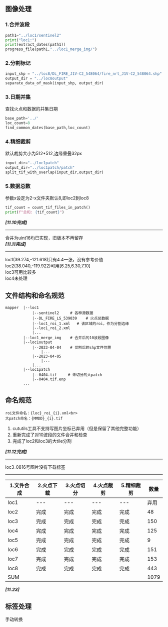 ## 图像处理
### 1.合并波段
```python
path1="../loc1/sentinel2"
print("loc1:")
print(extract_dates(path1))
progress_file(path1,"../loc1_merge_img/")

```
### 2.分割标记 
```python
input_shp = "../loc8/DL_FIRE_J1V-C2_548064/fire_nrt_J1V-C2_548064.shp"
output_dir = "../loc8output"
separate_data_of_mask(input_shp, output_dir)
```
### 3.日期并集
查找火点和数据的并集日期
```python
base_path='../'
loc_count=8
find_common_dates(base_path,loc_count)
```
### 4.精细裁剪
默认裁剪大小为512*512,边缘重叠32px
```python 
input_dir="../loc1patch"
output_dir="../loc1patch/patch"
split_tif_with_overlap(input_dir,output_dir)
```

### 5.数据总数
参数x设定为2-x文件夹默认8,即loc2到loc8
```python
tif_count = count_tif_files_in_patch()
print(f"总和: {tif_count}")
```


***[11.10完成]***

---

合并为uint16均已实现，旧版本不再留存<br>
***[11.11完成]***<br>

---
loc1(39.274,-121.618)只有4.4一张，没有参考价值<br>
loc2(38.040,-119.922)可用[6.25,6.30,7.10]<br>
loc3可用比较多<br>
loc4未处理

## 文件结构和命名规范
```text
mapper  |--loc1
            |--sentinel2     # 各种源数据
            |--DL_FIRE_LS_539039    # 火点总数据
            |--loc1_roi_1.xml   # 该区域的roi，作为分割边缘
            |--loc1_roi_2.xml
            |...
        |--loc1_merge_img    # 合并后的10波段图像
        |--loc1output
            |--2023-04-04    # 切割后的shp文件位置
                |...
            |--2023-04-05
                |...
            |...
        |--loc1patch
            |--0404.tif     # 未切分的大patch
            |--0404.tif.enp
        ...
```

## 命名规范
```text
roi文件命名：{loc}_roi_{i}.xml<br>
大patch命名：{MMDD}_{i}.tif
```
1. cututils工具不支持写图片坐标已弃用（但是保留了其他完整功能）
2. 重新完成了对10波段的文件合并和检查
3. 完成了loc2和loc3的大tile分割

***[11.12完成]***

---
loc3_0816号图片没有下载标签

---


| 1.文件合成 | 2.火点下载 | 3.火点切分 | 4.火点裁剪 | 5.精细裁剪 | 数量   |
|--------|--------|--------|--------|--------|------|
| loc1   | ---    | ---    | ---    | ---    | 弃用   |
| loc2   | 完成     | 完成     | 完成     | 完成     | 48   |
| loc3   | 完成     | 完成     | 完成     | 完成     | 150  |
| loc4   | 完成     | 完成     | 完成     | 完成     | 125  |
| loc5   | 完成     | 完成     | 完成     | 完成     | 9    |
| loc6   | 完成     | 完成     | 完成     | 完成     | 151  |
| loc7   | 完成     | 完成     | 完成     | 完成     | 153  |
| loc8   | 完成     | 完成     | 完成     | 完成     | 443  |
| SUM    |        |        |        |        | 1079 |
***[11.23]***

## 标签处理
手动转换
